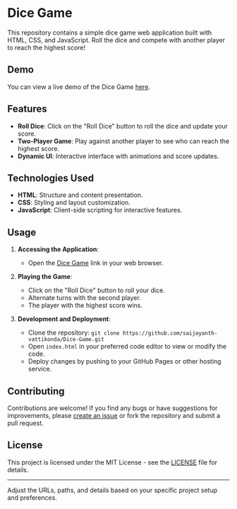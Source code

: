 
# Dice Game

This repository contains a simple dice game web application built with HTML, CSS, and JavaScript. Roll the dice and compete with another player to reach the highest score!

## Demo

You can view a live demo of the Dice Game [here](https://saijayanth-vattikonda.github.io/Dice-Game/).

## Features

- **Roll Dice**: Click on the "Roll Dice" button to roll the dice and update your score.
- **Two-Player Game**: Play against another player to see who can reach the highest score.
- **Dynamic UI**: Interactive interface with animations and score updates.

## Technologies Used

- **HTML**: Structure and content presentation.
- **CSS**: Styling and layout customization.
- **JavaScript**: Client-side scripting for interactive features.

## Usage

1. **Accessing the Application**:
   - Open the [Dice Game](https://saijayanth-vattikonda.github.io/Dice-Game/) link in your web browser.

2. **Playing the Game**:
   - Click on the "Roll Dice" button to roll your dice.
   - Alternate turns with the second player.
   - The player with the highest score wins.

3. **Development and Deployment**:
   - Clone the repository: `git clone https://github.com/saijayanth-vattikonda/Dice-Game.git`
   - Open `index.html` in your preferred code editor to view or modify the code.
   - Deploy changes by pushing to your GitHub Pages or other hosting service.

## Contributing

Contributions are welcome! If you find any bugs or have suggestions for improvements, please [create an issue](https://github.com/saijayanth-vattikonda/Dice-Game/issues) or fork the repository and submit a pull request.

## License

This project is licensed under the MIT License - see the [LICENSE](LICENSE) file for details.

---

Adjust the URLs, paths, and details based on your specific project setup and preferences.
